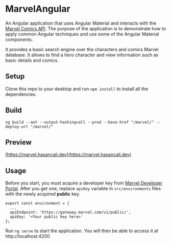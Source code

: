 # MarvelAngular

An Angular application that uses Angular Material and interacts with the [Marvel Comics API](https://developer.marvel.com/documentation/getting_started). The purpose of the application is to demonstrate how to apply common Angular techniques and use some of the Angular Material components.

It provides a basic search engine over the characters and comics Marvel database. It allows to find a hero character and view information such as basic details and comics.

## Setup

Clone this repo to your desktop and run `npm install` to install all the dependencies.

## Build

`ng build --aot --output-hashing=all --prod --base-href "/marvel/" --deploy-url "/marvel/"`

## Preview

[https://marvel.hasancali.dev](https://marvel.hasancali.dev)

## Usage

Before you start, you must acquire a developer key from [Marvel Developer Portal](https://developer.marvel.com/). After you get one, 
replace `apiKey` variable in `src/environments` files with the newly acquired **public** key.

```
export const environment = {
  ...
  apiEndpoint: 'https://gateway.marvel.com/v1/public/',
  apiKey: '<Your public key here>'
};
```

Run `ng serve` to start the application. You will then be able to access it at http://localhost:4200
